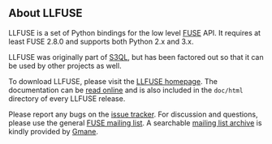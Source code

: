 ## About LLFUSE ##

LLFUSE is a set of Python bindings for the low level [FUSE](http://fuse.sourceforge.net/) API. It requires at least FUSE 2.8.0 and supports both Python 2.x and 3.x.

LLFUSE was originally part of [S3QL](http://code.google.com/p/s3ql), but has been factored out so that it can be used by other projects as well.

To download LLFUSE, please visit the [LLFUSE homepage](http://code.google.com/p/python-llfuse/). The documentation can be [read online](http://www.rath.org/llfuse-docs/.) and is also included in the `doc/html` directory of every LLFUSE release.

Please report any bugs on the [issue tracker](http://code.google.com/p/python-llfuse/issues/). For discussion and questions, please use the general [FUSE mailing list](https://lists.sourceforge.net/lists/listinfo/fuse-devel). A searchable [mailing list archive](http://dir.gmane.org/gmane.comp.file-systems.fuse.devel) is kindly provided by [Gmane](http://www.gmane.org/).